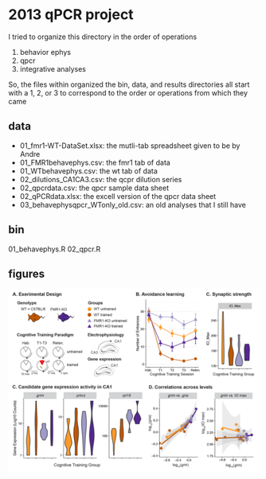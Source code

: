 # 2013 qPCR project

I tried to organize this directory in the order of operations

1. behavior ephys
2. qpcr
3. integrative analyses

So, the files within organized the bin, data, and results directories all start with a 1, 2, or 3 to correspond to the order or operations from which they came

## data
- 01_fmr1-WT-DataSet.xlsx: the mutli-tab spreadsheet given to be by Andre
- 01_FMR1behavephys.csv: the fmr1 tab of data
- 01_WTbehavephys.csv: the wt tab of data
- 02_dilutions_CA1CA3.csv: the qcpr dilution series
- 02_qpcrdata.csv: the qpcr sample data sheet
- 02_qPCRdata.xlsx: the excell version of the qpcr data sheet
- 03_behavephysqpcr_WTonly_old.csv: an old analyses that I still have

## bin
01_behavephys.R
02_qpcr.R 


## figures

<img src="./figures/qpcr-01.png" width="1000" />



